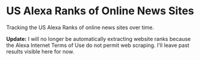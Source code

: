 # US Alexa Ranks of Online News Sites
Tracking the US Alexa Ranks of online news sites over time.

**Update:** I will no longer be automatically extracting website ranks because the Alexa Internet Terms of Use do not permit web scraping. I'll leave past results visible here for now.
